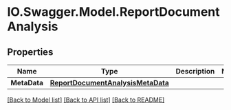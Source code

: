 # IO.Swagger.Model.ReportDocumentAnalysis
## Properties

Name | Type | Description | Notes
------------ | ------------- | ------------- | -------------
**MetaData** | [**ReportDocumentAnalysisMetaData**](ReportDocumentAnalysisMetaData.md) |  | 

[[Back to Model list]](../README.md#documentation-for-models) [[Back to API list]](../README.md#documentation-for-api-endpoints) [[Back to README]](../README.md)

